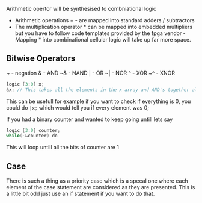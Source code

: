 Arithmetic opertor will be synthesised to combniational logic
- Arithmetic operations + - are mapped into standard adders / subtractors
- The multiplication operator * can be mapped into embedded multipliers but you have to follow code templates provided by the fpga vendor
		- Mapping * into combinational cellular logic will take up far more space.
## Bitwise Operators
~ - negation
& - AND
~& - NAND
| - OR
~| - NOR
^ - XOR
~^ - XNOR

```verilog
logic [3:0] x;
&x; // This takes all the elements in the x array and AND's together all of the bits of the vector
```
This can be usefull for example if you want to check if everything is 0, you could do `|x;` which would tell you if every element was 0;

If you had a binary counter and wanted to keep going untill lets say 
```verilog
logic [3:0] counter;
while(~&counter) do
```
This will loop untill all the bits of counter are 1

## Case
There is such a thing as a priority case which is a specal one where each element of the case statement are considered as they are presented. This is a little bit odd just use an if statement if you want to do that.

